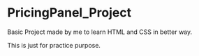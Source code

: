 # PricingPanel_Project
<p>Basic Project made by me to learn HTML and CSS in better way.</p>
<p>This is just for practice purpose.</p>
